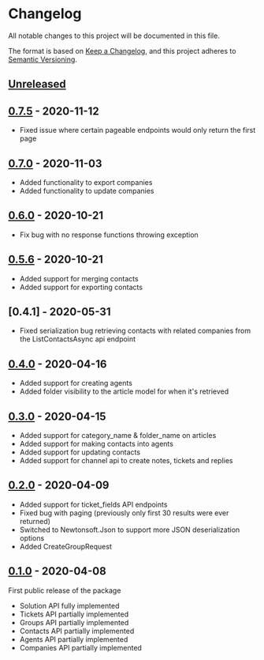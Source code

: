 # Changelog

All notable changes to this project will be documented in this file.

The format is based on [Keep a Changelog](https://keepachangelog.com/en/1.0.0/),
and this project adheres to [Semantic Versioning](https://semver.org/spec/v2.0.0.html).

## [Unreleased]

## [0.7.5] - 2020-11-12

- Fixed issue where certain pageable endpoints would only return the first page

## [0.7.0] - 2020-11-03

- Added functionality to export companies
- Added functionality to update companies

## [0.6.0] - 2020-10-21

- Fix bug with no response functions throwing exception

## [0.5.6] - 2020-10-21

- Added support for merging contacts
- Added support for exporting contacts

## [0.4.1] - 2020-05-31

- Fixed serialization bug retrieving contacts with related companies from the ListContactsAsync api endpoint

## [0.4.0] - 2020-04-16

- Added support for creating agents
- Added folder visibility to the article model for when it's retrieved

## [0.3.0] - 2020-04-15
- Added support for category_name & folder_name on articles
- Added support for making contacts into agents
- Added support for updating contacts
- Added support for channel api to create notes, tickets and replies

## [0.2.0] - 2020-04-09
- Added support for ticket_fields API endpoints
- Fixed bug with paging (previously only first 30 results were ever returned)
- Switched to Newtonsoft.Json to support more JSON deserialization options
- Added CreateGroupRequest

## [0.1.0] - 2020-04-08
First public release of the package
- Solution API fully implemented
- Tickets API partially implemented
- Groups API partially implemented
- Contacts API partially implemented
- Agents API partially implemented
- Companies API partially implemented

[Unreleased]: https://github.com/DaveTCode/freshdeskapidotnet/compare/0.7.5...HEAD
[0.7.5]: https://github.com/DaveTCode/freshdeskapidotnet/releases/tag/0.7.5...0.7.0
[0.7.0]: https://github.com/DaveTCode/freshdeskapidotnet/releases/tag/0.7.0...0.6.0
[0.6.0]: https://github.com/DaveTCode/freshdeskapidotnet/releases/tag/0.6.0...0.5.6
[0.5.6]: https://github.com/DaveTCode/freshdeskapidotnet/releases/tag/0.5.6...0.4.0
[0.4.0]: https://github.com/DaveTCode/freshdeskapidotnet/releases/tag/0.4.0...0.3.0
[0.3.0]: https://github.com/DaveTCode/freshdeskapidotnet/releases/tag/0.3.0...0.2.0
[0.2.0]: https://github.com/DaveTCode/freshdeskapidotnet/releases/tag/0.2.0...0.1.0
[0.1.0]: https://github.com/DaveTCode/freshdeskapidotnet/releases/tag/0.1.0